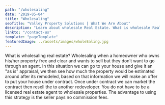 ```yaml
---
path: "/wholesaling"
date: "2019-05-04"
title: "Wholesaling"
seoTitle: "Valley Property Solutions | What We Are About" 
description: "Learn about wholesale Real Estate. What is wholesale Real Estate sales? We can guide you through the wholesale Real Estate sales process."
linkto: "/contact-us"
template: "pageTemplate"
featuredImage: ../assets/images/wholeSaling.jpg
---
```


What is wholesaling real estate? Wholesaling when a homeowner who owns his/her property free and clear and wants to sell but they don’t want to go through an agent. In this situation we can go to your house and give it an "as is” appraisal, we then see how much the property would be estimated around after its remodeled, based on that information we will make an offer to put your house under contract. Once under contract we can market the contract then resell the to another redeveloper. You do not have to be a licensed real estate agent to wholesale properties. The advantage to using this strategy is the seller pays no commission fees.
